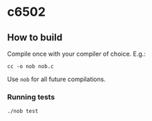 # c6502

## How to build

Compile once with your compiler of choice. E.g.:

```
cc -o nob nob.c
```

Use `nob` for all future compilations.

### Running tests

```
./nob test
```
